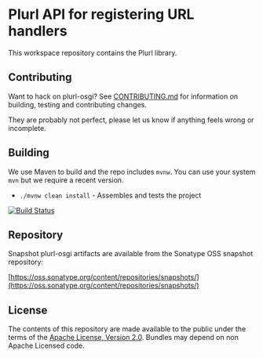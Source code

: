 <h1>Plurl API for registering URL handlers</h1>

This workspace repository contains the Plurl library.

## Contributing

Want to hack on plurl-osgi? See [CONTRIBUTING.md](CONTRIBUTING.md) for information on building, testing and contributing changes.

They are probably not perfect, please let us know if anything feels
wrong or incomplete.

## Building

We use Maven to build and the repo includes `mvnw`.
You can use your system `mvn` but we require a recent version.

- `./mvnw clean install` - Assembles and tests the project

[![Build Status](https://github.com/eclipse-osgi-technology/plurl-osgi/workflows/CI%20Build/badge.svg)](https://github.com/eclipse-osgi-technology/plurl-osgi/actions?query=workflow%3A%22CI%20Build%22)

## Repository

Snapshot plurl-osgi artifacts are available from the Sonatype OSS snapshot repository:

[https://oss.sonatype.org/content/repositories/snapshots/](https://oss.sonatype.org/content/repositories/snapshots/)

## License

The contents of this repository are made available to the public under the terms of the [Apache License, Version 2.0](https://www.apache.org/licenses/LICENSE-2.0).
Bundles may depend on non Apache Licensed code.

